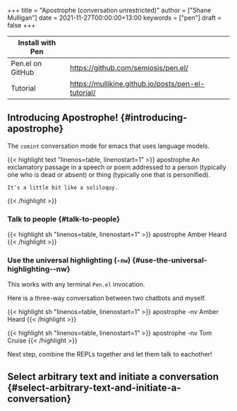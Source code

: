 +++
title = "Apostrophe (conversation unrestricted)"
author = ["Shane Mulligan"]
date = 2021-11-27T00:00:00+13:00
keywords = ["pen"]
draft = false
+++

| Install with Pen |                                                      |
|------------------|------------------------------------------------------|
| Pen.el on GitHub | <https://github.com/semiosis/pen.el/>                |
| Tutorial         | <https://mullikine.github.io/posts/pen-el-tutorial/> |


## Introducing Apostrophe! {#introducing-apostrophe}

The `comint` conversation mode for emacs that uses language models.

{{< highlight text "linenos=table, linenostart=1" >}}
apostrophe
    An exclamatory passage in a speech or poem
    addressed to a person (typically one who
    is dead or absent) or thing (typically one
    that is personified).

    It's a little bit like a soliloquy.
{{< /highlight >}}


### Talk to people {#talk-to-people}

{{< highlight sh "linenos=table, linenostart=1" >}}
apostrophe Amber Heard
{{< /highlight >}}

<!-- Play on asciinema.com -->
<!-- <a title="asciinema recording" href="https://asciinema.org/a/nuT2ZMwujnnSObNUTGqHArOsB" target="_blank"><img alt="asciinema recording" src="https://asciinema.org/a/nuT2ZMwujnnSObNUTGqHArOsB.svg" /></a> -->
<!-- Play on the blog -->
<script src="https://asciinema.org/a/nuT2ZMwujnnSObNUTGqHArOsB.js" id="asciicast-nuT2ZMwujnnSObNUTGqHArOsB" async></script>


### Use the universal highlighting (`-nw`) {#use-the-universal-highlighting--nw}

This works with any terminal `Pen.el` invocation.

Here is a three-way conversation between two chatbots and myself.

{{< highlight sh "linenos=table, linenostart=1" >}}
apostrophe -nv Amber Heard
{{< /highlight >}}

<!-- Play on asciinema.com -->
<!-- <a title="asciinema recording" href="https://asciinema.org/a/K40px4H4CPPN15QMz6Uy8Pz3q" target="_blank"><img alt="asciinema recording" src="https://asciinema.org/a/K40px4H4CPPN15QMz6Uy8Pz3q.svg" /></a> -->
<!-- Play on the blog -->
<script src="https://asciinema.org/a/K40px4H4CPPN15QMz6Uy8Pz3q.js" id="asciicast-K40px4H4CPPN15QMz6Uy8Pz3q" async></script>

{{< highlight sh "linenos=table, linenostart=1" >}}
apostrophe -nv Tom Cruise
{{< /highlight >}}

<!-- Play on asciinema.com -->
<!-- <a title="asciinema recording" href="https://asciinema.org/a/aLn5lZq5yIeBxR6dyFyveDJGc" target="_blank"><img alt="asciinema recording" src="https://asciinema.org/a/aLn5lZq5yIeBxR6dyFyveDJGc.svg" /></a> -->
<!-- Play on the blog -->
<script src="https://asciinema.org/a/aLn5lZq5yIeBxR6dyFyveDJGc.js" id="asciicast-aLn5lZq5yIeBxR6dyFyveDJGc" async></script>

Next step, combine the REPLs together and let them talk to eachother!


## Select arbitrary text and initiate a conversation {#select-arbitrary-text-and-initiate-a-conversation}

<!-- Play on asciinema.com -->
<!-- <a title="asciinema recording" href="https://asciinema.org/a/YdX4bzPownHsVT3T0UPLMcp3c" target="_blank"><img alt="asciinema recording" src="https://asciinema.org/a/YdX4bzPownHsVT3T0UPLMcp3c.svg" /></a> -->
<!-- Play on the blog -->
<script src="https://asciinema.org/a/YdX4bzPownHsVT3T0UPLMcp3c.js" id="asciicast-YdX4bzPownHsVT3T0UPLMcp3c" async></script>